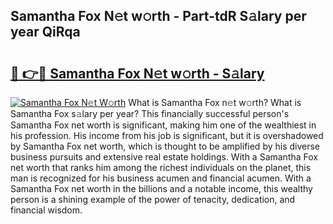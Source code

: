 ## Samantha Fox N𝚎t w𝚘rth - Part-tdR S𝚊lary per year QiRqa

# <h2><a href="http://gc4fxq.nevu.top/?p=Samantha+Fox">🔗 👉🔴 Samantha Fox N𝚎t w𝚘rth - S𝚊lary</a></h2>

[![Samantha Fox N𝚎t W𝚘rth](https://i.imgur.com/Oavwk0R.jpeg)](http://gc4fxq.nevu.top/?p=Samantha+Fox)
What is Samantha Fox n𝚎t w𝚘rth? What is Samantha Fox s𝚊lary per year?
This financially successful person's Samantha Fox net worth is significant, making him one of the wealthiest in his profession. His income from his job is significant, but it is overshadowed by Samantha Fox net worth, which is thought to be amplified by his diverse business pursuits and extensive real estate holdings. With a Samantha Fox net worth that ranks him among the richest individuals on the planet, this man is recognized for his business acumen and financial acumen. With a Samantha Fox net worth in the billions and a notable income, this wealthy person is a shining example of the power of tenacity, dedication, and financial wisdom.
